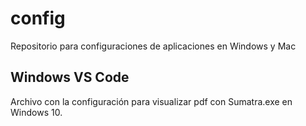 # config
Repositorio para configuraciones de aplicaciones en Windows y Mac

## Windows VS Code

Archivo con la configuración para visualizar pdf con Sumatra.exe en Windows 10.
